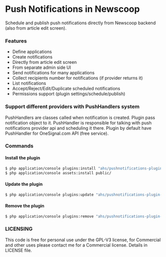Push Notifications in Newscoop
==============================

Schedule and publish push notifications directly from Newscoop backend (also from article edit screen).

### Features

 * Define applications
 * Create notifications
  * Directly from article edit screen
  * From separate admin side UI
  * Send notifications for many applications
  * Collect recipients number for notifications (if provider returns it)
 * List notifications
  * Accept/Reject/Edit/Duplicate scheduled notifications
 * Permissions support (plugin settings/schedule/publish)

### Support different providers with PushHandlers system

PushHandlers are classes called when notification is created. Plugin pass notification object to it. PushHandler is responsible for talking with push notifications provider api and scheduling it there. Plugin by default have PushHandler for OneSignal.com API (free service).

### Commands
#### Install the plugin

``` bash
$ php application/console plugins:install "ahs/pushnotifications-plugin-bundle" --env=prod
$ php application/console assets:install public/
```

#### Update the plugin

``` bash
$ php application/console plugins:update "ahs/pushnotifications-plugin-bundle" --env=prod
```

#### Remove the plugin

``` bash
$ php application/console plugins:remove "ahs/pushnotifications-plugin-bundle" --env=prod
```

### LICENSING

This code is free for personal use under the GPL-V3 license, for Commercial and other uses please contact me for a Commercial license. Details in LICENSE file.
